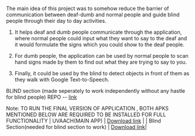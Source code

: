 The main idea of this project was to somehow reduce the barrier of communication between deaf-dumb and normal people and guide blind people through their day to day activities.

1. It helps deaf and dumb people communicate through the application, where normal people could input what they want to say to the deaf and it would formulate the signs which you could show to the deaf people.

2. For dumb people, the application can be used by normal people to scan hand signs made by them to find out what they are trying to say to you.

3. Finally, it could be used by the blind to detect objects in front of them as they walk with Google Text-to-Speech.

BLIND section (made seperately to work independently without any hastle for blind people) REPO -- [link](https://github.com/DushyantSengupta/_Blind_)

Note:
TO RUN THE FINAL VERSION OF APPLICATION , BOTH APKS MENTIONED BELOW ARE REQUIRED TO BE INSTALLED FOR FULL FUNCTIONALITY
| UVAACH(MAIN APP) | [Download link](https://drive.google.com/file/d/1LmyqCtwk_IGmrxBAbvHK_HdtXUWiYRi1/view?usp=sharing) |
| Blind Section(needed for blind section to work) | [Download link](https://drive.google.com/file/d/1o7bYhfoXy86LMf42NcuFOVU8pWUT_Wzw/view?usp=sharing)|
